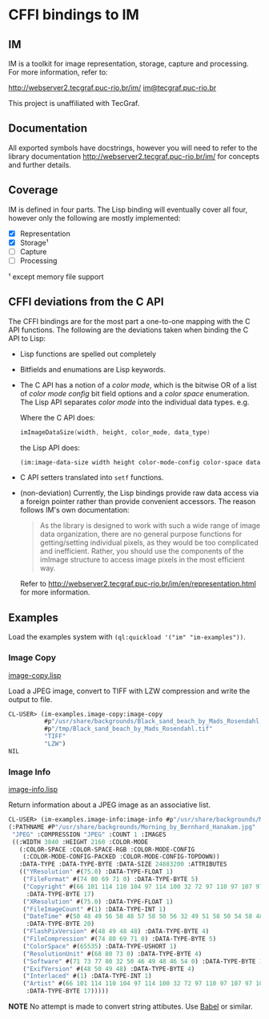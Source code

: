 # CFFI bindings to IM

## IM

IM is a toolkit for image representation, storage, capture and
processing. For more information, refer to:

   http://webserver2.tecgraf.puc-rio.br/im/
   im@tecgraf.puc-rio.br
   
This project is unaffiliated with TecGraf.

## Documentation

All exported symbols have docstrings, however you will need to refer
to the library documentation http://webserver2.tecgraf.puc-rio.br/im/
for concepts and further details.

## Coverage

IM is defined in four parts. The Lisp binding will eventually cover
all four, however only the following are mostly implemented:

- [x] Representation
- [x] Storage¹
- [ ] Capture
- [ ] Processing

¹ except memory file support

## CFFI deviations from the C API

The CFFI bindings are for the most part a one-to-one mapping with the
C API functions. The following are the deviations taken when binding
the C API to Lisp:

* Lisp functions are spelled out completely

* Bitfields and enumations are Lisp keywords.

* The C API has a notion of a *color mode*, which is the bitwise OR of
  a list of *color mode config* bit field options and a *color space*
  enumeration. The Lisp API separates *color mode* into the individual
  data types. e.g.
  
  Where the C API does:
  
  ```c
  imImageDataSize(width, height, color_mode, data_type)
  ```
  
  the Lisp API does:
  
  ```lisp
  (im:image-data-size width height color-mode-config color-space data-type)
  ```

* C API setters translated into `setf` functions.

* (non-deviation) Currently, the Lisp bindings provide raw data access
  via a foreign pointer rather than provide convenient accessors. The
  reason follows IM's own documentation:
  
    > As the library is designed to work with such a wide range of
    > image data organization, there are no general purpose functions
    > for getting/setting individual pixels, as they would be too
    > complicated and inefficient. Rather, you should use the
    > components of the imImage structure to access image pixels in
    > the most efficient way.
    
  Refer to
  http://webserver2.tecgraf.puc-rio.br/im/en/representation.html for
  more information.

## Examples

Load the examples system with `(ql:quickload '("im" "im-examples"))`.

### Image Copy

[image-copy.lisp](https://github.com/lispnik/im/blob/master/examples/image-copy.lisp)

Load a JPEG image, convert to TIFF with LZW compression and write the
output to file.

```lisp
CL-USER> (im-examples.image-copy:image-copy
          #p"/usr/share/backgrounds/Black_sand_beach_by_Mads_Rosendahl.jpg"
          #p"/tmp/Black_sand_beach_by_Mads_Rosendahl.tif"
          "TIFF"
          "LZW")
NIL
```

### Image Info

[image-info.lisp](https://github.com/lispnik/im/blob/master/examples/image-info.lisp)

Return information about a JPEG image as an associative list.

```lisp
CL-USER> (im-examples.image-info:image-info #p"/usr/share/backgrounds/Morning_by_Bernhard_Hanakam.jpg")
(:PATHNAME #P"/usr/share/backgrounds/Morning_by_Bernhard_Hanakam.jpg" :FORMAT
 "JPEG" :COMPRESSION "JPEG" :COUNT 1 :IMAGES
 ((:WIDTH 3840 :HEIGHT 2160 :COLOR-MODE
   (:COLOR-SPACE :COLOR-SPACE-RGB :COLOR-MODE-CONFIG
    (:COLOR-MODE-CONFIG-PACKED :COLOR-MODE-CONFIG-TOPDOWN))
   :DATA-TYPE :DATA-TYPE-BYTE :DATA-SIZE 24883200 :ATTRIBUTES
   (("YResolution" #(75.0) :DATA-TYPE-FLOAT 1)
    ("FileFormat" #(74 80 69 71 0) :DATA-TYPE-BYTE 5)
    ("Copyright" #(66 101 114 110 104 97 114 100 32 72 97 110 97 107 97 109 0)
     :DATA-TYPE-BYTE 17)
    ("XResolution" #(75.0) :DATA-TYPE-FLOAT 1)
    ("FileImageCount" #(1) :DATA-TYPE-INT 1)
    ("DateTime" #(50 48 49 56 58 48 57 58 50 56 32 49 51 58 50 54 58 48 53 0)
     :DATA-TYPE-BYTE 20)
    ("FlashPixVersion" #(48 49 48 48) :DATA-TYPE-BYTE 4)
    ("FileCompression" #(74 80 69 71 0) :DATA-TYPE-BYTE 5)
    ("ColorSpace" #(65535) :DATA-TYPE-USHORT 1)
    ("ResolutionUnit" #(68 80 73 0) :DATA-TYPE-BYTE 4)
    ("Software" #(71 73 77 80 32 50 46 49 48 46 54 0) :DATA-TYPE-BYTE 12)
    ("ExifVersion" #(48 50 49 48) :DATA-TYPE-BYTE 4)
    ("Interlaced" #(1) :DATA-TYPE-INT 1)
    ("Artist" #(66 101 114 110 104 97 114 100 32 72 97 110 97 107 97 109 0)
     :DATA-TYPE-BYTE 17)))))
```

**NOTE** No attempt is made to convert string attibutes. Use
[Babel](https://github.com/cl-babel/babel) or similar.
